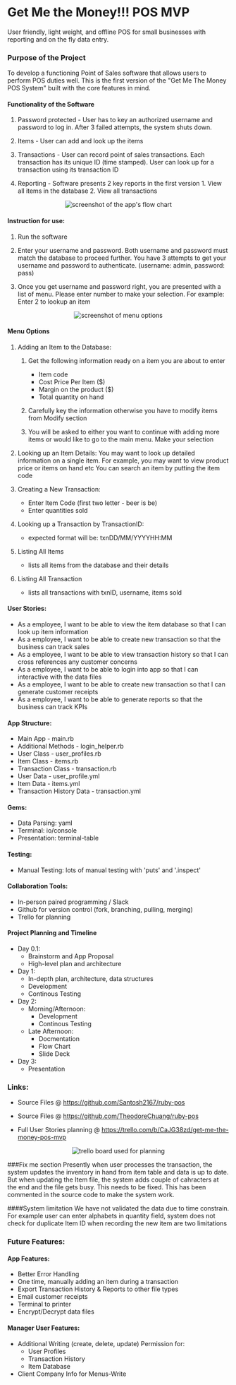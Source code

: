 # Get Me the Money!!! POS MVP
User friendly, light weight, and offline POS for small businesses with reporting and on the fly data entry. 

### Purpose of the Project 
To develop a functioning Point of Sales software that allows users to perform POS duties well. This is the first version of the "Get Me The Money POS System" built with the core features in mind.

#### Functionality of the Software 
1. Password protected - User has to key an authorized username and password to log in. After 3 failed attempts, the system shuts down.

2. Items - User can add and look up the items

3. Transactions - User can record point of sales transactions. Each transaction has its unique ID (time stamped). User can look up for a transaction using its transaction ID

4. Reporting - Software presents 2 key reports in the first version 
               1. View all items in the database
               2. View all transactions
               
<p align="center">
  <img src="https://github.com/TheodoreChuang/ruby-pos/blob/master/docs/Flow_Chart-Get_Me_Money.jpg" alt="screenshot of the app's flow chart"/>
</p>

#### Instruction for use: 
1. Run the software

2. Enter your username and password. Both username and password must match the database to proceed further. You have 3 attempts to get your username and password to authenticate. (username: admin, password: pass)

3. Once you get username and password right, you are presented with a list of menu. Please enter number to make your selection. For example: Enter 2 to lookup an item

<p align="center">
  <img src="https://github.com/TheodoreChuang/ruby-pos/blob/master/docs/menu_options_screenshot.png" alt="screenshot of menu options"/>
</p>

#### Menu Options  

1. Adding an Item to the Database:
    1. Get the following information ready on a item you are about to enter
        - Item code
        - Cost Price Per Item ($)
        - Margin on the product ($)
        - Total quantity on hand
    2. Carefully key the information otherwise you have to modify items from Modify section 

    3. You will be asked to either you want to continue with adding more items or would like to go to the main menu. Make your selection 

2. Looking up an Item Details: 
You may want to look up detailed information on a single item. For example, you may want to view product price or items on hand etc
You can search an item by putting the item code

3. Creating a New Transaction:
    - Enter Item Code (first two letter - beer is be)
    - Enter quantities sold

4. Looking up a Transaction by TransactionID:
    - expected format will be: txnDD/MM/YYYYHH:MM

5. Listing All Items
    - lists all items from the database and their details

6. Listing All Transaction
    - lists all transactions with txnID, username, items sold


#### User Stories:
* As a employee, I want to be able to view the item database so that I can look up item information
* As a employee, I want to be able to create new transaction so that the business can track sales
* As a employee, I want to be able to view transaction history so that I can cross references any customer concerns
* As a employee, I want to be able to login into app so that I can interactive with the data files
* As a employee, I want to be able to create new transaction so that I can generate customer receipts
* As a employee, I want to be able to generate reports so that the business can track KPIs


#### App Structure:
* Main App - main.rb
* Additional Methods - login_helper.rb
* User Class - user_profiles.rb
* Item Class - items.rb
* Transaction Class - transaction.rb
* User Data - user_profile.yml
* Item Data - items.yml
* Transaction History Data - transaction.yml


#### Gems:
* Data Parsing: yaml
* Terminal: io/console
* Presentation: terminal-table


#### Testing:
* Manual Testing: lots of manual testing with 'puts' and '.inspect'


#### Collaboration Tools:
* In-person paired programming / Slack
* Github for version control (fork, branching, pulling, merging)
* Trello for planning


#### Project Planning and Timeline
* Day 0.1:
    * Brainstorm and App Proposal
    * High-level plan and architecture
* Day 1:
    * In-depth plan, architecture, data structures
    * Development
    * Continous Testing
* Day 2:
    * Morning/Afternoon:
        * Development
        * Continous Testing
    * Late Afternoon:
        * Docmentation
        * Flow Chart
        * Slide Deck
* Day 3:
    * Presentation


### Links:
* Source Files @ https://github.com/Santosh2167/ruby-pos
* Source Files @ https://github.com/TheodoreChuang/ruby-pos

* Full User Stories planning @ https://trello.com/b/CaJG38zd/get-me-the-money-pos-mvp

<p align="center">
  <img src="https://github.com/TheodoreChuang/ruby-pos/blob/master/docs/trello_user_stories_screenshot.png" alt="trello board used for planning"/>
</p>

###Fix me section
Presently when user processes the transaction, the system updates the inventory in hand from item table and data is up to date. But when updating the Item file, the system adds couple of cahracters at the end and the file gets busy. This needs to be fixed. This has been commented in the source code to make the system work.  

####System limitation 
We have not validated the data due to time constrain. For example user can enter alphabets in quantity field, system does not check for duplicate Item ID when recording the new item are two limitations 

### Future Features:

####  App Features:
* Better Error Handling
* One time, manually adding an item during a transaction
* Export Transaction History & Reports to other file types
* Email customer receipts
* Terminal to printer
* Encrypt/Decrypt data files

#### Manager User Features:
* Additional Writing (create, delete, update) Permission for:
    * User Profiles
    * Transaction History
    * Item Database
* Client Company Info for Menus-Write
